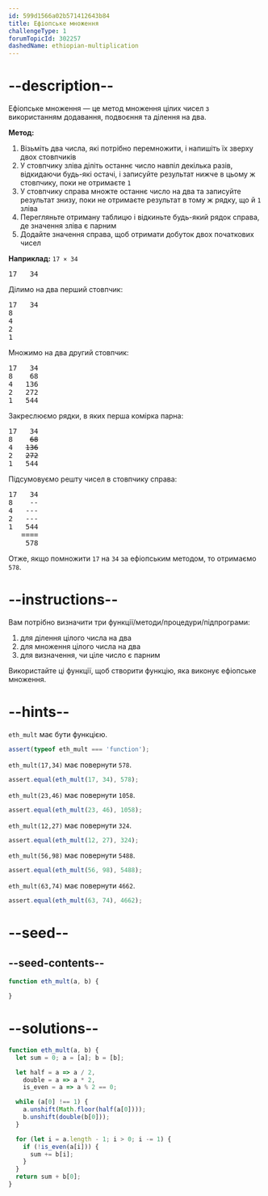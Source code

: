 ```yaml
---
id: 599d1566a02b571412643b84
title: Ефіопське множення
challengeType: 1
forumTopicId: 302257
dashedName: ethiopian-multiplication
---
```


# --description--

Ефіопське множення — це метод множення цілих чисел з використанням додавання, подвоєння та ділення на два.

**Метод:**

<ol>
  <li>Візьміть два числа, які потрібно перемножити, і напишіть їх зверху двох стовпчиків</li>
  <li>У стовпчику зліва діліть останнє число навпіл декілька разів, відкидаючи будь-які остачі, і записуйте результат нижче в цьому ж стовпчику, поки не отримаєте <code>1</code></li>
  <li>У стовпчику справа множте останнє число на два та записуйте результат знизу, поки не отримаєте результат в тому ж рядку, що й <code>1</code> зліва</li>
  <li>Перегляньте отриману таблицю і відкиньте будь-який рядок справа, де значення зліва є парним</li>
  <li>Додайте значення справа, щоб отримати добуток двох початкових чисел</li>
</ol>

**Наприклад:** `17 × 34`

<pre>17   34
</pre>

Ділимо на два перший стовпчик:

<pre>17   34
8
4
2
1
</pre>

Множимо на два другий стовпчик:

<pre>17   34
8    68
4   136
2   272
1   544
</pre>

Закреслюємо рядки, в яких перша комірка парна:

<pre>17   34
8    <strike>68</strike>
4   <strike>136</strike>
2   <strike>272</strike>
1   544
</pre>

Підсумовуємо решту чисел в стовпчику справа:

<!-- markdownlint-disable MD003 -->

<pre>17   34
8    --
4   ---
2   ---
1   544
   ====
    578
</pre>

<!-- markdownlint-enable MD003 -->

Отже, якщо помножити `17` на `34` за ефіопським методом, то отримаємо `578`.

# --instructions--

Вам потрібно визначити три функції/методи/процедури/підпрограми:

<ol>
  <li>для ділення цілого числа на два</li>
  <li>для множення цілого числа на два</li>
  <li>для визначення, чи ціле число є парним</li>
</ol>

Використайте ці функції, щоб створити функцію, яка виконує ефіопське множення.

<!-- markdownlint-disable MD046-->

# --hints--

`eth_mult` має бути функцією.

```js
assert(typeof eth_mult === 'function');
```

`eth_mult(17,34)` має повернути `578`.

```js
assert.equal(eth_mult(17, 34), 578);
```

`eth_mult(23,46)` має повернути `1058`.

```js
assert.equal(eth_mult(23, 46), 1058);
```

`eth_mult(12,27)` має повернути `324`.

```js
assert.equal(eth_mult(12, 27), 324);
```

`eth_mult(56,98)` має повернути `5488`.

```js
assert.equal(eth_mult(56, 98), 5488);
```

`eth_mult(63,74)` має повернути `4662`.

```js
assert.equal(eth_mult(63, 74), 4662);
```

# --seed--

## --seed-contents--

```js
function eth_mult(a, b) {

}
```

# --solutions--

```js
function eth_mult(a, b) {
  let sum = 0; a = [a]; b = [b];

  let half = a => a / 2,
    double = a => a * 2,
    is_even = a => a % 2 == 0;

  while (a[0] !== 1) {
    a.unshift(Math.floor(half(a[0])));
    b.unshift(double(b[0]));
  }

  for (let i = a.length - 1; i > 0; i -= 1) {
    if (!is_even(a[i])) {
      sum += b[i];
    }
  }
  return sum + b[0];
}
```
